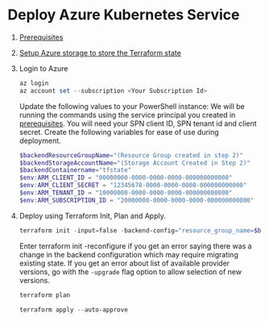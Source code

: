 # Deploy Azure Kubernetes Service

1. [Prerequisites](./prerequisites.md)
   
2. [Setup Azure storage to store the Terraform state](state-storage.md)




 3. Login to Azure

    ```powershell
    az login 
    az account set --subscription <Your Subscription Id>
    ```

    Update the following values to your PowerShell instance:
    We will be running the commands using the service principal you created in [prerequisites](./prerequisites.md). You will need your SPN client ID, SPN tenant id and client secret. 
    Create the following variables for ease of use during deployment. 

    ```PowerShell
    $backendResourceGroupName="(Resource Group created in step 2)"
    $backendStorageAccountName="(Storage Account Created in Step 2)"
    $backendContainername="tfstate"
    $env:ARM_CLIENT_ID = "00000000-0000-0000-0000-000000000000"
    $env:ARM_CLIENT_SECRET = "12345678-0000-0000-0000-000000000000"
    $env:ARM_TENANT_ID = "10000000-0000-0000-0000-000000000000"
    $env:ARM_SUBSCRIPTION_ID = "20000000-0000-0000-0000-000000000000"
    ```

3. Deploy using Terraform Init, Plan and Apply. 

    ```PowerShell
    terraform init -input=false -backend-config="resource_group_name=$backendResourceGroupName" -backend-config="storage_account_name=$backendStorageAccountName" -backend-config="container_name=$backendContainername"
    ```

    Enter terraform init -reconfigure if you get an error saying there was a change in the backend configuration which may require migrating existing state.
    If you get an error about list of available provider versions, go with the `-upgrade` flag option to allow selection of new versions.

    ```PowerShell
    terraform plan 
    ```

    ```PowerShell
    terraform apply --auto-approve 
    ```


